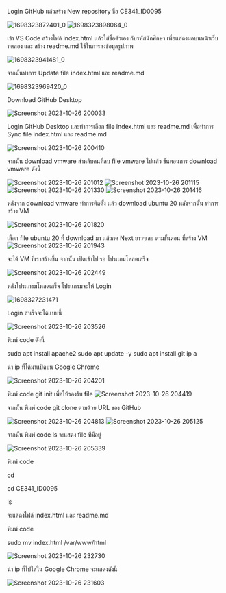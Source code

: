 Login GitHub เเล้วสร้าง New repository ชื่อ CE341_ID0095

![1698323872401_0](https://github.com/NATTO-DPU/CE341_ID0095/assets/144225177/1c4dd619-48da-441f-a3c3-842fdc46dc83)
![1698323898064_0](https://github.com/NATTO-DPU/CE341_ID0095/assets/144225177/ac95eccf-ed2a-469d-8ccc-fb7ce42d51c5)


เข้า VS Code สร้างไฟล์ index.html เเล้วใส่ชื่อตัวเอง กับรหัสนักศึกษา เพื่อเเสดงผลบนหน้าเว็บทดลอง
และ สร้าง readme.md ใช้ในการลงข้อมูลรูปภาพ

![1698323941481_0](https://github.com/NATTO-DPU/CE341_ID0095/assets/144225177/df04482d-6d66-4797-99a6-d5b40011b8c4)


จากนั้นทำการ Update file index.html และ readme.md

![1698323969420_0](https://github.com/NATTO-DPU/CE341_ID0095/assets/144225177/b50bfdff-67bb-4a46-a1d7-e3e9b5b545de)


Download GitHub Desktop 

![Screenshot 2023-10-26 200033](https://github.com/NATTO-DPU/CE341_ID0095/assets/144225177/0abb1f09-b5df-47ac-ad80-4be4d403292e)


Login GitHub Desktop และทำการเลือก file index.html และ readme.md เพื่อทำการ Sync file index.html และ readme.md

![Screenshot 2023-10-26 200410](https://github.com/NATTO-DPU/CE341_ID0095/assets/144225177/20e05bf6-cf54-4c5a-95de-165fb3e20e01)


จากนั้น download vmware สำหลับคนที่ลบ file vmware ไปเเล้ว ขั้นตอนการ download vmware ดังนี้

![Screenshot 2023-10-26 201012](https://github.com/NATTO-DPU/CE341_ID0095/assets/144225177/f87b981e-b9fe-488c-92ed-174145750960)
![Screenshot 2023-10-26 201115](https://github.com/NATTO-DPU/CE341_ID0095/assets/144225177/0e627774-ce4b-4afd-a172-2306e416bb60)
![Screenshot 2023-10-26 201330](https://github.com/NATTO-DPU/CE341_ID0095/assets/144225177/612107c2-47dd-4786-b74e-a59a585e868c)
![Screenshot 2023-10-26 201416](https://github.com/NATTO-DPU/CE341_ID0095/assets/144225177/70d4a9a5-378a-4475-a4d9-cc3278a6618a)


หลังจาก download vmware ทำการติดตั้ง เเล้ว download ubuntu 20 หลังจากนั้น ทำการสร้าง VM

![Screenshot 2023-10-26 201820](https://github.com/NATTO-DPU/CE341_ID0095/assets/144225177/1a19aa77-21d9-444f-90f9-397c08d68ec0)


เลือก file ubuntu 20  ที่ download มา เเล้วกด Next ยาวๆเลย ตามขั้นตอน ที่สร้าง VM 
![Screenshot 2023-10-26 201943](https://github.com/NATTO-DPU/CE341_ID0095/assets/144225177/f6bd561e-d0db-4340-87d3-c307f1e23f77)


จะได้ VM ที่เราสร้างขึ้น  จากนั้น เปิดเข้าไป รอ โปรเเกมโหลดเสร็จ

![Screenshot 2023-10-26 202449](https://github.com/NATTO-DPU/CE341_ID0095/assets/144225177/23334c40-5955-4084-b5e7-fde5b5698164)


หลังโปรเเกรมโหลดเสร็จ โปรเเกรมจะให้ Login 

![1698327231471](https://github.com/NATTO-DPU/CE341_ID0095/assets/144225177/4293019f-54c3-4b37-b9a7-75e4a1286e63)


Login  สำเร็จจะได้เเบบนี้

![Screenshot 2023-10-26 203526](https://github.com/NATTO-DPU/CE341_ID0095/assets/144225177/910f45f2-9eb5-4d38-b7ef-f67e153871c0)


พิมพ์  code ดังนี้

sudo apt install apache2
sudo apt update -y
sudo apt install git
ip a

นำ ip ที่ได้มาเเปิดบน Google Chrome

![Screenshot 2023-10-26 204201](https://github.com/NATTO-DPU/CE341_ID0095/assets/144225177/2315c675-4740-470b-94b2-66cd8e7ea382)

พิมพ์  code
git init
เพื่อให้รองรับ file 
![Screenshot 2023-10-26 204419](https://github.com/NATTO-DPU/CE341_ID0095/assets/144225177/dde29e4b-13f7-4de3-bbfc-8342f3f674f0)


จากนั้น พิมพ์  code
git clone 
ตามด้วย URL ของ GitHub

![Screenshot 2023-10-26 204813](https://github.com/NATTO-DPU/CE341_ID0095/assets/144225177/c0157acf-670c-41fc-ba2c-d740d3a01db4)
![Screenshot 2023-10-26 205125](https://github.com/NATTO-DPU/CE341_ID0095/assets/144225177/099b9db1-44db-4ca3-a5e9-fce88bdf1f23)


จากนั้น พิมพ์ code
ls
จะแสดง file ทีมีอยู่

![Screenshot 2023-10-26 205339](https://github.com/NATTO-DPU/CE341_ID0095/assets/144225177/eb54eb74-4d33-46d0-8ae5-40bee251cfbd)


พิมพ์ code

cd

cd CE341_ID0095

ls

จะแสดงไฟล์ index.html และ readme.md

พิมพ์ code

sudo mv index.html /var/www/html


![Screenshot 2023-10-26 232730](https://github.com/NATTO-DPU/CE341_ID0095/assets/144225177/1a88d693-1cf6-4bc3-923b-a00cd596f232)



นำ ip ที่ไปใส่ใน Google Chrome จะเเสดงดังนี้

![Screenshot 2023-10-26 231603](https://github.com/NATTO-DPU/CE341_ID0095/assets/144225177/620aa9bf-9acc-4227-b32e-c004935d8363)



